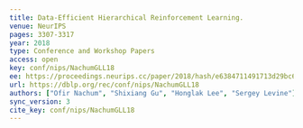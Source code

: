 ```yaml
---
title: Data-Efficient Hierarchical Reinforcement Learning.
venue: NeurIPS
pages: 3307-3317
year: 2018
type: Conference and Workshop Papers
access: open
key: conf/nips/NachumGLL18
ee: https://proceedings.neurips.cc/paper/2018/hash/e6384711491713d29bc63fc5eeb5ba4f-Abstract.html
url: https://dblp.org/rec/conf/nips/NachumGLL18
authors: ["Ofir Nachum", "Shixiang Gu", "Honglak Lee", "Sergey Levine"]
sync_version: 3
cite_key: conf/nips/NachumGLL18
---
```

